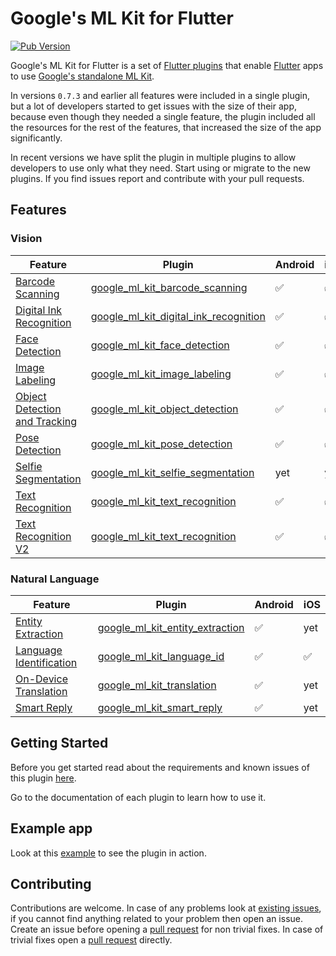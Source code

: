# Google's ML Kit for Flutter

[![Pub Version](https://img.shields.io/pub/v/google_ml_kit)](https://pub.dev/packages/google_ml_kit)

Google's ML Kit for Flutter is a set of [Flutter plugins](https://flutter.io/platform-plugins/) that enable [Flutter](https://flutter.dev) apps to use [Google's standalone ML Kit](https://developers.google.com/ml-kit).

In versions `0.7.3` and earlier all features were included in a single plugin, but a lot of developers started to get issues with the size of their app, because even though they needed a single feature, the plugin included all the resources for the rest of the features, that increased the size of the app significantly.

In recent versions we have split the plugin in multiple plugins to allow developers to use only what they need. Start using or migrate to the new plugins. If you find issues report and contribute with your pull requests.

## Features

### Vision

| Feature                                                                                       | Plugin | Android | iOS |
|-----------------------------------------------------------------------------------------------|--------|---------|-----|
|[Barcode Scanning](https://developers.google.com/ml-kit/vision/barcode-scanning)               | [google\_ml\_kit\_barcode\_scanning](https://github.com/bharat-biradar/Google-Ml-Kit-plugin/tree/master/packages/google_ml_kit_barcode_scanning)                | ✅ | ✅ |
|[Digital Ink Recognition](https://developers.google.com/ml-kit/vision/digital-ink-recognition) | [google\_ml\_kit\_digital\_ink\_recognition](https://github.com/bharat-biradar/Google-Ml-Kit-plugin/tree/master/packages/google_ml_kit_digital_ink_recognition) | ✅ | ✅ |
|[Face Detection](https://developers.google.com/ml-kit/vision/face-detection)                   | [google\_ml\_kit\_face\_detection](https://github.com/bharat-biradar/Google-Ml-Kit-plugin/tree/master/packages/google_ml_kit_face_detection)                    | ✅ | ✅ |
|[Image Labeling](https://developers.google.com/ml-kit/vision/image-labeling)                   | [google\_ml\_kit\_image\_labeling](https://github.com/bharat-biradar/Google-Ml-Kit-plugin/tree/master/packages/google_ml_kit_image_labeling)                    | ✅ | ✅ |
|[Object Detection and Tracking](https://developers.google.com/ml-kit/vision/object-detection)  | [google\_ml\_kit\_object\_detection](https://github.com/bharat-biradar/Google-Ml-Kit-plugin/tree/master/packages/google_ml_kit_object_detection)                | ✅ | ✅ |
|[Pose Detection](https://developers.google.com/ml-kit/vision/pose-detection)                   | [google\_ml\_kit\_pose\_detection](https://github.com/bharat-biradar/Google-Ml-Kit-plugin/tree/master/packages/google_ml_kit_pose_detection)                    | ✅ | ✅ |
|[Selfie Segmentation](https://developers.google.com/ml-kit/vision/selfie-segmentation)         | [google\_ml\_kit\_selfie\_segmentation](https://github.com/bharat-biradar/Google-Ml-Kit-plugin/tree/master/packages/google_ml_kit_selfie_segmentation)          | yet | yet |
|[Text Recognition](https://developers.google.com/ml-kit/vision/text-recognition)               | [google\_ml\_kit\_text\_recognition](https://github.com/bharat-biradar/Google-Ml-Kit-plugin/tree/master/packages/google_ml_kit_text_recognition)                | ✅ | ✅ |
|[Text Recognition V2](https://developers.google.com/ml-kit/vision/text-recognition/v2)         | [google\_ml\_kit\_text\_recognition](https://github.com/bharat-biradar/Google-Ml-Kit-plugin/tree/master/packages/google_ml_kit_text_recognition)                | ✅ | ✅ |

### Natural Language

| Feature                                                                                       | Plugin | Android | iOS |
|-----------------------------------------------------------------------------------------------|--------|---------|-----|
|[Entity Extraction](https://developers.google.com/ml-kit/language/entity-extraction)           | [google\_ml\_kit\_entity\_extraction](https://github.com/bharat-biradar/Google-Ml-Kit-plugin/tree/master/packages/google_ml_kit_entity_extraction)    | ✅ | yet |
|[Language Identification](https://developers.google.com/ml-kit/language/identification)        | [google\_ml\_kit\_language\_id](https://github.com/bharat-biradar/Google-Ml-Kit-plugin/tree/master/packages/google_ml_kit_language_id)                | ✅ | ✅ |
|[On-Device Translation](https://developers.google.com/ml-kit/language/translation)             | [google\_ml\_kit\_translation](https://github.com/bharat-biradar/Google-Ml-Kit-plugin/tree/master/packages/google_ml_kit_translation)                 | ✅ | yet |
|[Smart Reply](https://developers.google.com/ml-kit/language/smart-reply)                       | [google\_ml\_kit\_smart\_reply](https://github.com/bharat-biradar/Google-Ml-Kit-plugin/tree/master/packages/google_ml_kit_smart_reply)                | ✅ | yet |

## Getting Started

Before you get started read about the requirements and known issues of this plugin [here](https://github.com/bharat-biradar/Google-Ml-Kit-plugin).

Go to the documentation of each plugin to learn how to use it.

## Example app

Look at this [example](https://github.com/bharat-biradar/Google-Ml-Kit-plugin/tree/master/packages/google_ml_kit/example) to see the plugin in action.

## Contributing

Contributions are welcome.
In case of any problems look at [existing issues](https://github.com/bharat-biradar/Google-Ml-Kit-plugin/issues), if you cannot find anything related to your problem then open an issue.
Create an issue before opening a [pull request](https://github.com/bharat-biradar/Google-Ml-Kit-plugin/pulls) for non trivial fixes.
In case of trivial fixes open a [pull request](https://github.com/bharat-biradar/Google-Ml-Kit-plugin/pulls) directly.
